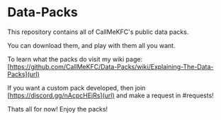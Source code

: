 # Data-Packs
This repository contains all of CallMeKFC's public data packs.

You can download them, and play with them all you want.

To learn what the packs do visit my wiki page: [https://github.com/CallMeKFC/Data-Packs/wiki/Explaining-The-Data-Packs](url)

If you want a custom pack developed, then join [https://discord.gg/nAcpcHEjRs](url) and make a request in #requests!

Thats all for now! Enjoy the packs!
